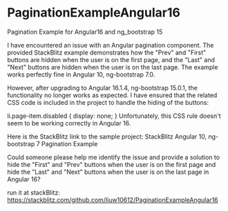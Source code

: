 # PaginationExampleAngular16
Pagination Example for Angular16 and ng_bootstrap 15

I have encountered an issue with an Angular pagination component. The provided StackBlitz example demonstrates how the "Prev" and "First" buttons are hidden when the user is on the first page, and the "Last" and "Next" buttons are hidden when the user is on the last page. The example works perfectly fine in Angular 10, ng-bootstrap 7.0.

However, after upgrading to Angular 16.1.4, ng-bootstrap 15.0.1, the functionality no longer works as expected. I have ensured that the related CSS code is included in the project to handle the hiding of the buttons:

li.page-item.disabled {
  display: none;
}
Unfortunately, this CSS rule doesn't seem to be working correctly in Angular 16.

Here is the StackBlitz link to the sample project: StackBlitz Angular 10, ng-bootstrap 7 Pagination Example

Could someone please help me identify the issue and provide a solution to hide the "First" and "Prev" buttons when the user is on the first page and hide the "Last" and "Next" buttons when the user is on the last page in Angular 16?


run it at stackBlitz:
https://stackblitz.com/github.com/liuw10612/PaginationExampleAngular16

